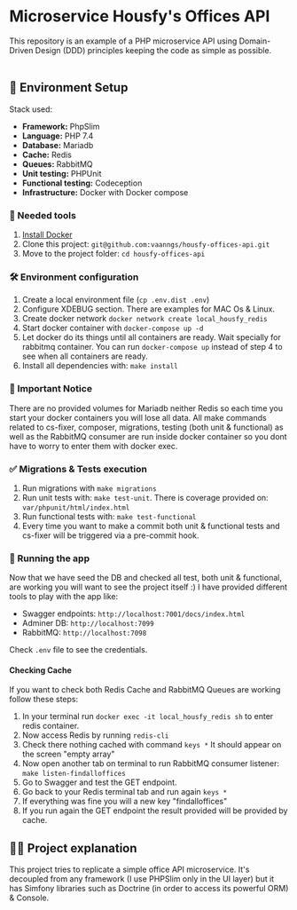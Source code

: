 <p align="center">
    <h1>Microservice Housfy's Offices API</h1>
    This repository is an example of a PHP microservice API using Domain-Driven Design (DDD) principles keeping the 
    code as simple as possible. 
  <br />
  <br />
</p>

## 🚀 Environment Setup
  Stack used: <br />
  - <strong>Framework:</strong> PhpSlim <br/>
  - <strong>Language:</strong> PHP 7.4 <br/>
  - <strong>Database:</strong> Mariadb <br/>
  - <strong>Cache:</strong> Redis <br/>
  - <strong>Queues:</strong> RabbitMQ <br/>
  - <strong>Unit testing:</strong> PHPUnit <br/>
  - <strong>Functional testing:</strong> Codeception <br/>
  - <strong>Infrastructure:</strong> Docker with Docker compose <br/>

### 🐳 Needed tools

1. [Install Docker](https://www.docker.com/get-started)
2. Clone this project: `git@github.com:vaanngs/housfy-offices-api.git`
3. Move to the project folder: `cd housfy-offices-api`

### 🛠️ Environment configuration

1. Create a local environment file (`cp .env.dist .env`)
2. Configure XDEBUG section. There are examples for MAC Os & Linux.
3. Create docker network `docker network create local_housfy_redis`
4. Start docker container with `docker-compose up -d` 
5. Let docker do its things until all containers are ready. 
   Wait specially for rabbitmq container. You can run `docker-compose up` instead of 
   step 4 to see when all containers are ready.
6. Install all dependencies with: `make install`

### 🛑 Important Notice 
There are no provided volumes for Mariadb neither Redis so each time you start
your docker containers you will lose all data.
All make commands related to cs-fixer, composer, migrations, testing (both unit & functional)
as well as the RabbitMQ consumer are run inside docker container so you dont have 
to worry to enter them with docker exec. 

### ✅ Migrations & Tests execution
1. Run migrations with `make migrations`
2. Run unit tests with: `make test-unit`. There is coverage provided on: `var/phpunit/html/index.html`
3. Run functional tests with: `make test-functional`
4. Every time you want to make a commit both unit & functional tests and cs-fixer will be triggered via 
a pre-commit hook.

### 🥳 Running the app
Now that we have seed the DB and checked all test, both unit & functional, are working you will want to see 
the project itself :) I have provided different tools to play with the app like:

- Swagger endpoints: `http://localhost:7001/docs/index.html`
- Adminer DB: `http://localhost:7099`
- RabbitMQ: `http://localhost:7098`

Check `.env` file to see the credentials. 


#### Checking Cache
If you want to check both Redis Cache and RabbitMQ Queues are working follow these steps:
1. In your terminal run `docker exec -it local_housfy_redis sh` to enter redis container.
2. Now access Redis by running `redis-cli`
3. Check there nothing cached with command `keys *` It should appear on the screen "empty array"
4. Now open another tab on terminal to run RabbitMQ consumer listener: `make listen-findalloffices`
5. Go to Swagger and test the GET endpoint.
6. Go back to your Redis terminal tab and run again `keys *` 
7. If everything was fine you will a new key "findalloffices"
8. If you run again the GET endpoint the result provided will be provided by cache.


## 👩‍💻 Project explanation

This project tries to replicate a simple office API microservice. It's decoupled from any framework 
(I use PHPSlim only in the UI layer) but it has Simfony libraries such as Doctrine (in order to access its
 powerful ORM) & Console.
